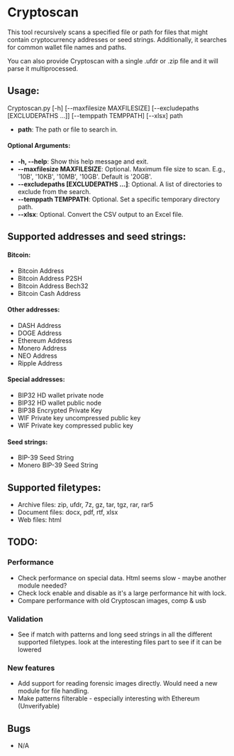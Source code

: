 # Cryptoscan
This tool recursively scans a specified file or path for files that might contain 
cryptocurrency addresses or seed strings. Additionally, it searches for common wallet file names and paths.

You can also provide Cryptoscan with a single .ufdr or .zip file and it will parse it multiprocessed. 

## Usage:

Cryptoscan.py [-h] [--maxfilesize MAXFILESIZE]
                     [--excludepaths [EXCLUDEPATHS ...]] [--temppath TEMPPATH]
                     [--xlsx]
                     path

- **path**: The path or file to search in.
#### Optional Arguments:
- **-h, --help**: Show this help message and exit.
- **--maxfilesize MAXFILESIZE**: Optional. Maximum file size to scan. E.g., '10B', '10KB', '10MB', '10GB'. Default is '20GB'.
- **--excludepaths [EXCLUDEPATHS ...]**: Optional. A list of directories to exclude from the search.
- **--temppath TEMPPATH**: Optional. Set a specific temporary directory path.
- **--xlsx**: Optional. Convert the CSV output to an Excel file.

## Supported addresses and seed strings:
#### Bitcoin:
* Bitcoin Address
* Bitcoin Address P2SH
* Bitcoin Address Bech32
* Bitcoin Cash Address

#### Other addresses:
* DASH Address
* DOGE Address
* Ethereum Address
* Monero Address
* NEO Address
* Ripple Address

#### Special addresses:
* BIP32 HD wallet private node
* BIP32 HD wallet public node
* BIP38 Encrypted Private Key
* WIF Private key uncompressed public key
* WIF Private key compressed public key

#### Seed strings:
* BIP-39 Seed String
* Monero BIP-39 Seed String

## Supported filetypes:
* Archive files: zip, ufdr, 7z, gz, tar, tgz, rar, rar5
* Document files: docx, pdf, rtf, xlsx
* Web files: html
## TODO:

### Performance
* Check performance on special data. Html seems slow - maybe another module needed?
* Check lock enable and disable as it's a large performance hit with lock.
* Compare performance with old Cryptoscan images, comp & usb


### Validation
* See if match with patterns and long seed strings in all the different supported filetypes. look at the interesting files part to see if it can be lowered


### New features
* Add support for reading forensic images directly. Would need a new module for file handling.
* Make patterns filterable - especially interesting with Ethereum (Unverifyable)

## Bugs
* N/A


